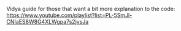 Vidya guide for those that want a bit more explanation to the code: https://www.youtube.com/playlist?list=PL-5SmJl-CNIaES8W8G4XLWgpa7s2jvsJa
